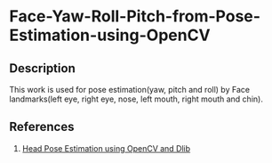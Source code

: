 # Face-Yaw-Roll-Pitch-from-Pose-Estimation-using-OpenCV

## Description
This work is used for pose estimation(yaw, pitch and roll) by Face landmarks(left eye, right eye, nose, left mouth, right mouth and chin).

## References
1. [Head Pose Estimation using OpenCV and Dlib](https://www.learnopencv.com/head-pose-estimation-using-opencv-and-dlib/)
